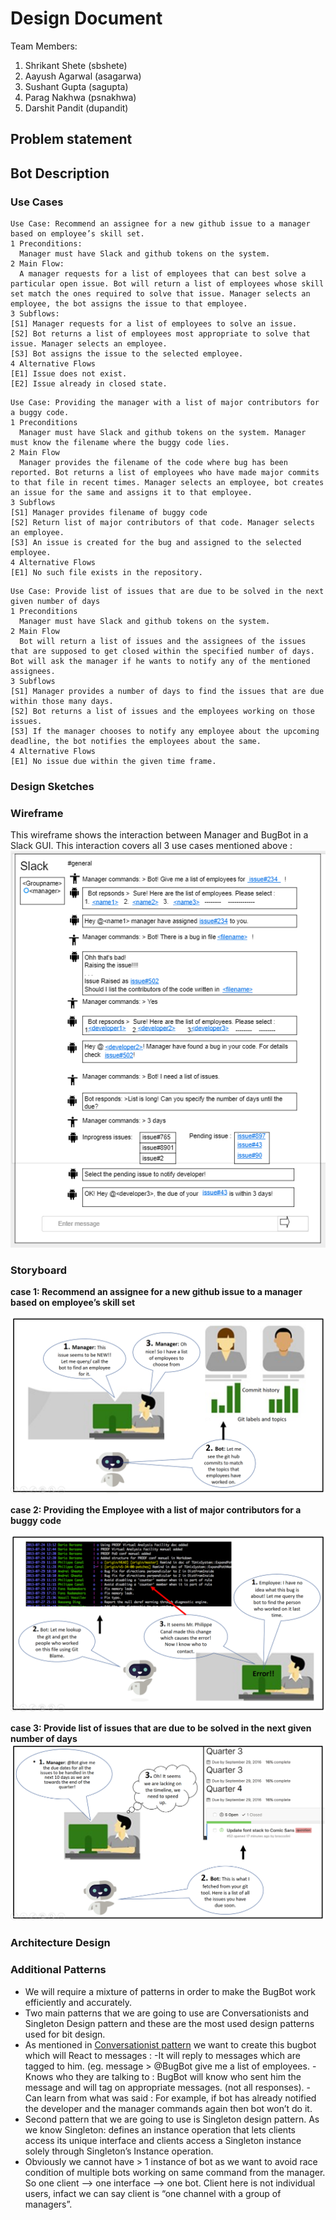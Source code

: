# Design Document

Team Members:
1. Shrikant Shete (sbshete)
2. Aayush Agarwal (asagarwa)
3. Sushant Gupta (sagupta)
4. Parag Nakhwa (psnakhwa)
5. Darshit Pandit (dupandit)

## Problem statement
## Bot Description
### Use Cases

```
Use Case: Recommend an assignee for a new github issue to a manager based on employee’s skill set.
1 Preconditions:
  Manager must have Slack and github tokens on the system.
2 Main Flow:
  A manager requests for a list of employees that can best solve a particular open issue. Bot will return a list of employees whose skill set match the ones required to solve that issue. Manager selects an employee, the bot assigns the issue to that employee.
3 Subflows:
[S1] Manager requests for a list of employees to solve an issue.
[S2] Bot returns a list of employees most appropriate to solve that issue. Manager selects an employee.
[S3] Bot assigns the issue to the selected employee.
4 Alternative Flows
[E1] Issue does not exist.
[E2] Issue already in closed state.
```
```
Use Case: Providing the manager with a list of major contributors for a buggy code.
1 Preconditions
  Manager must have Slack and github tokens on the system. Manager must know the filename where the buggy code lies.
2 Main Flow
  Manager provides the filename of the code where bug has been reported. Bot returns a list of employees who have made major commits to that file in recent times. Manager selects an employee, bot creates an issue for the same and assigns it to that employee.
3 Subflows
[S1] Manager provides filename of buggy code
[S2] Return list of major contributors of that code. Manager selects an employee.
[S3] An issue is created for the bug and assigned to the selected employee. 
4 Alternative Flows
[E1] No such file exists in the repository.
```
```
Use Case: Provide list of issues that are due to be solved in the next given number of days
1 Preconditions
  Manager must have Slack and github tokens on the system.
2 Main Flow
  Bot will return a list of issues and the assignees of the issues that are supposed to get closed within the specified number of days. Bot will ask the manager if he wants to notify any of the mentioned assignees.  
3 Subflows
[S1] Manager provides a number of days to find the issues that are due within those many days.
[S2] Bot returns a list of issues and the employees working on those issues.
[S3] If the manager chooses to notify any employee about the upcoming deadline, the bot notifies the employees about the same.
4 Alternative Flows
[E1] No issue due within the given time frame.
```
### Design Sketches
### Wireframe
This wireframe shows the interaction between Manager and BugBot in a Slack GUI. This interaction covers all 3 use cases mentioned above : </br>
<img src="/images/wireframe.PNG"/>


### Storyboard

**case 1: Recommend an assignee for a new github issue to a manager based on employee’s skill set**     
  
  
<img src="/images/Storyboard/case1.PNG"/>  
  
**case 2: Providing the Employee with a list of major contributors for a buggy code**   
  
<img src="/images/Storyboard/case2.PNG"/>  

**case 3: Provide list of issues that are due to be solved in the next given number of days**   
  <img src="/images/Storyboard/case3.PNG"/>

### Architecture Design
### Additional Patterns

* We will require a mixture of patterns in order to make the BugBot work efficiently and accurately. 
* Two main patterns that we are going to use are Conversationists and Singleton Design pattern and these are the most used design patterns used for bit design. 
* As mentioned in [Conversationist pattern](http://willschenk.com/bot-design-patterns/#conversationists) we want to create this bugbot which will
React to messages : 
  -It will reply to messages which are tagged to him. (eg. message > @BugBot give me a list of employees.
  -Knows who they are talking to : BugBot will know who sent him the message and will tag on appropriate messages. (not all responses).
  -Can learn from what was said : For example, if bot has already notified the developer and the manager commands again then bot won’t do it.
* Second pattern that we are going to use is Singleton design pattern.  As we know Singleton: defines an instance operation that lets clients access its unique interface and clients access a Singleton instance solely through Singleton’s Instance operation.
* Obviously we cannot have > 1 instance of bot as we want to avoid race condition of multiple bots working on same command from the manager. So one client --> one interface --> one bot. Client here is not individual users, infact we can say client is “one channel with a group of managers”.

